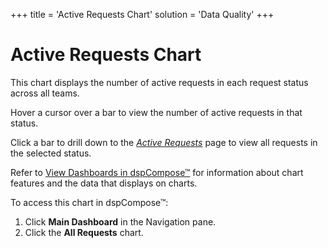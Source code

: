 +++
title = 'Active Requests Chart'
solution = 'Data Quality'
+++

# Active Requests Chart

This chart displays the number of active requests in each
<span id="dspCompose Request Status" class="popUpLink">request
status</span> across all teams.

Hover a cursor over a bar to view the number of active requests in that
status.

Click a bar to drill down to the *[Active
Requests](../Page_Desc/Active_Requests.htm)* page to view all requests
in the selected status.

Refer to [View Dashboards in
dspCompose™](View_Dashboards_in_dspCompose.htm) for information about
chart features and the data that displays on charts.

To access this chart in dspCompose™:

1.  Click **Main Dashboard** in the Navigation pane.
2.  Click the **All Requests** chart.
